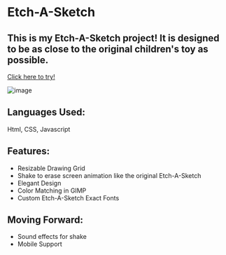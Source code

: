 # **Etch-A-Sketch**

## This is my Etch-A-Sketch project! It is designed to be as close to the original children's toy as possible. 
[Click here to try!](https://noviceprogrammer2.github.io/etchASketch/)

![image](https://user-images.githubusercontent.com/100549927/171327657-4e6f1060-bffe-4da5-93b0-b59df22942b5.png)


## Languages Used:
Html, CSS, Javascript

## Features:

* Resizable Drawing Grid
* Shake to erase screen animation like the original Etch-A-Sketch
* Elegant Design
* Color Matching in GIMP
* Custom Etch-A-Sketch Exact Fonts

## Moving Forward:
* Sound effects for shake
* Mobile Support

